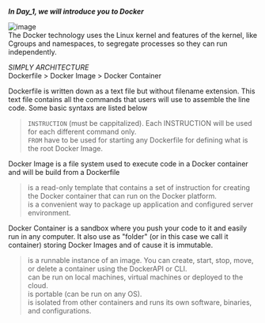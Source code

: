 ***In Day_1, we will introduce you to Docker***

![image](https://user-images.githubusercontent.com/80208064/221407416-79b1f6f5-c8e0-4515-8b1e-270f65947df0.png)
<br/>
The Docker technology uses the Linux kernel and features of the kernel, like Cgroups and namespaces, to segregate processes so they can run independently.


*SIMPLY ARCHITECTURE* <br/>
Dockerfile > Docker Image > Docker Container <br/>

Dockerfile is written down as a text file but without filename extension. This text file contains all the commands that users will use to assemble the line code. Some basic syntaxs are listed below
> ```INSTRUCTION``` (must be cappitalized). Each INSTRUCTION will be used for each different command only. <br/>
> ```FROM``` have to be used for starting any Dockerfile for defining what is the root Docker Image.

Docker Image is a file system used to execute code in a Docker container and will be build from a Dockerfile
> is a read-only template that contains a set of instruction for creating the Docker container that can run on the Docker platform.<br/>
> is a convenient way to package up application and configured server environment.<br/>

Docker Container is a sandbox where you push your code to it and easily run in any computer. It also use as "folder" (or in this case we call it container) storing Docker Images and of cause it is immutable.<br/>
> is a runnable instance of an image. You can create, start, stop, move, or delete a container using the DockerAPI or CLI.<br/>
> can be run on local machines, virtual machines or deployed to the cloud.<br/>
> is portable (can be run on any OS).<br/>
> is isolated from other containers and runs its own software, binaries, and configurations.<br/>





